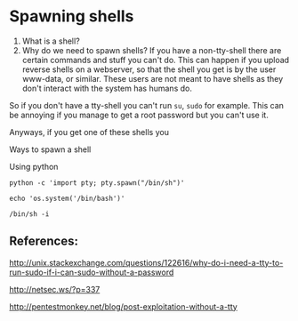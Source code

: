 # Spawning shells


1. What is a shell?
2. Why do we need to spawn shells?
If you have a non-tty-shell there are certain commands and stuff you can't do. This can happen if you upload reverse shells on a webserver, so that the shell you get is by the user www-data, or similar. These users are not meant to have shells as they don't interact with the system has humans do. 

So if you don't have a tty-shell you can't run `su`, `sudo` for example. This can be annoying if you manage to get a root password but you can't use it.

Anyways, if you get one of these shells you 

Ways to spawn a shell

Using python

```
python -c 'import pty; pty.spawn("/bin/sh")'
```


```
echo 'os.system('/bin/bash')'
```

```
/bin/sh -i
```


## References:
http://unix.stackexchange.com/questions/122616/why-do-i-need-a-tty-to-run-sudo-if-i-can-sudo-without-a-password

http://netsec.ws/?p=337

http://pentestmonkey.net/blog/post-exploitation-without-a-tty
